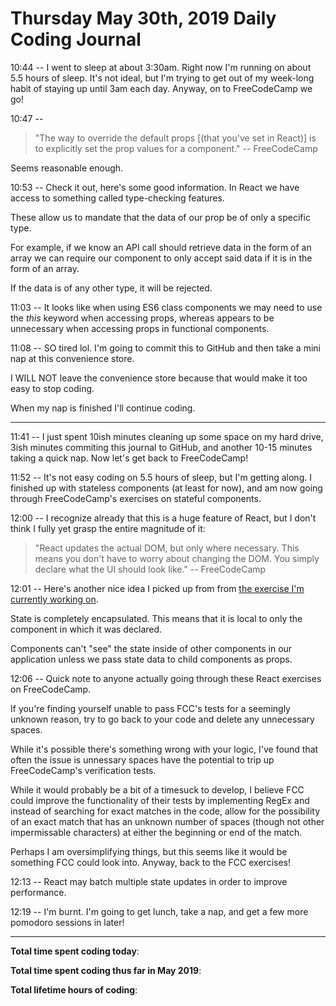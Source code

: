 # Thursday May 30th, 2019 Daily Coding Journal

10:44 -- I went to sleep at about 3:30am. Right now I'm running on about 5.5 hours of sleep. It's not ideal, but I'm trying to get out of my week-long habit of staying up until 3am each day. Anyway, on to FreeCodeCamp we go!

10:47 -- 
>"The way to override the default props [(that you've set in React)] is to explicitly set the prop values for a component." -- FreeCodeCamp

Seems reasonable enough.

10:53 -- Check it out, here's some good information. In React we have access to something called type-checking features.

These allow us to mandate that the data of our prop be of only a specific type.

For example, if we know an API call should retrieve data in the form of an array we can require our component to only accept said data if it is in the form of an array.

If the data is of any other type, it will be rejected.

11:03 -- It looks like when using ES6 class components we may need to use the *this* keyword when accessing props, whereas appears to be unnecessary when accessing props in functional components.

11:08 -- SO tired lol. I'm going to commit this to GitHub and then take a mini nap at this convenience store.

I WILL NOT leave the convenience store because that would make it too easy to stop coding.

When my nap is finished I'll continue coding.
___
11:41 -- I just spent 10ish minutes cleaning up some space on my hard drive, 3ish minutes commiting this journal to GitHub, and another 10-15 minutes taking a quick nap. Now let's get back to FreeCodeCamp!

11:52 -- It's not easy coding on 5.5 hours of sleep, but I'm getting along. I finished up with stateless components (at least for now), and am now going through FreeCodeCamp's exercises on stateful components.

12:00 -- I recognize already that this is a huge feature of React, but I don't think I fully yet grasp the entire magnitude of it:
>"React updates the actual DOM, but only where necessary. This means you don't have to worry about changing the DOM. You simply declare what the UI should look like." -- FreeCodeCamp

12:01 -- Here's another nice idea I picked up from from [the exercise I'm currently working on](https://learn.freecodecamp.org/front-end-libraries/react/render-state-in-the-user-interface).

State is completely encapsulated. This means that it is local to only the component in which it was declared.

Components can't "see" the state inside of other components in our application unless we pass state data to child components as props.

12:06 -- Quick note to anyone actually going through these React exercises on FreeCodeCamp.

If you're finding yourself unable to pass FCC's tests for a seemingly unknown reason, try to go back to your code and delete any unnecessary spaces. 

While it's possible there's something wrong with your logic, I've found that often the issue is unnessary spaces have the potential to trip up FreeCodeCamp's verification tests.

While it would probably be a bit of a timesuck to develop, I believe FCC could improve the functionality of their tests by implementing RegEx and instead of searching for exact matches in the code, allow for the possibility of an exact match that has an unknown number of spaces (though not other impermissable characters) at either the beginning or end of the match.

Perhaps I am oversimplifying things, but this seems like it would be something FCC could look into. Anyway, back to the FCC exercises!

12:13 -- React may batch multiple state updates in order to improve performance.

12:19 -- I'm burnt. I'm going to get lunch, take a nap, and get a few more pomodoro sessions in later!
___
**Total time spent coding today**: 

**Total time spent coding thus far in May 2019**: 

**Total lifetime hours of coding**: 

